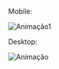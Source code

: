 <p align="center">
 
Mobile:

![Animação1](https://user-images.githubusercontent.com/86811450/145207969-72950995-3e8e-4c80-84fc-b025bb3e6601.gif)
 
 
  
Desktop:

![Animação](https://user-images.githubusercontent.com/86811450/145207387-7447d8fe-54d9-41a2-a669-a7489d2846cf.gif)

 </p>
